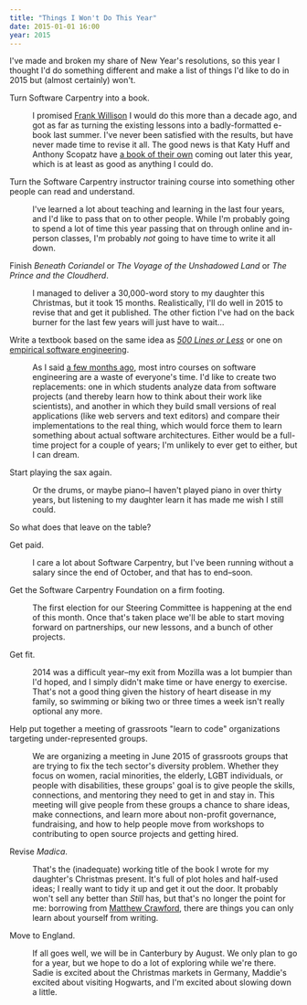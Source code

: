```yaml
---
title: "Things I Won't Do This Year"
date: 2015-01-01 16:00
year: 2015
---
```

<p>
  I've made and broken my share of New Year's resolutions,
  so this year I thought I'd do something different
  and make a list of things I'd like to do in 2015 but (almost certainly) won't.
</p>
<dl>
  <dt>
    Turn Software Carpentry into a book.
  </dt>
  <dd>
    <p>
      I promised <a href="http://www.oreilly.com/news/frank_0701.html">Frank Willison</a> I would do this more than a decade ago,
      and got as far as turning the existing lessons
      into a badly-formatted e-book last summer.
      I've never been satisfied with the results,
      but have never made time to revise it all.
      The good news is that
      Katy Huff and Anthony Scopatz have <a href="http://shop.oreilly.com/product/0636920033424.do">a book of their own</a> coming out later this year,
      which is at least as good as anything I could do.
    </p>
  </dd>
  <dt>
    Turn the Software Carpentry instructor training course
    into something other people can read and understand.
  </dt>
  <dd>
    <p>
      I've learned a lot about teaching and learning in the last four years,
      and I'd like to pass that on to other people.
      While I'm probably going to spend a lot of time this year passing that on through online and in-person classes,
      I'm probably <em>not</em> going to have time to write it all down.
    </p>
  </dd>
  <dt>
    Finish <em>Beneath Coriandel</em> or <em>The Voyage of the Unshadowed Land</em> or <em>The Prince and the Cloudherd</em>.
  </dt>
  <dd>
    <p>
      I managed to deliver a 30,000-word story to my daughter this Christmas,
      but it took 15 months.
      Realistically,
      I'll do well in 2015 to revise that and get it published.
      The other fiction I've had on the back burner for the last few years will just have to wait…
    </p>
  </dd>
  <dt>
    Write a textbook based on the same idea as <a href="https://github.com/aosabook/500lines"><em>500 Lines or Less</em></a>
    or one on <a href="{{'/2014/10/02/a-better-software-engineering-course/' | relative_url}}">empirical software engineering</a>.
  </dt>
  <dd>
    <p>
      As I said <a href="{{'/2014/10/02/a-better-software-engineering-course/' | relative_url}}">a few months ago</a>,
      most intro courses on software engineering are a waste of everyone's time.
      I'd like to create two replacements:
      one in which students analyze data from software projects (and thereby learn how to think about their work like scientists),
      and another in which they build small versions of real applications (like web servers and text editors)
      and compare their implementations to the real thing,
      which would force them to learn something about actual software architectures.
      Either would be a full-time project for a couple of years;
      I'm unlikely to ever get to either,
      but I can dream.
    </p>
  </dd>
  <dt>
    Start playing the sax again.
  </dt>
  <dd>
    <p>
      Or the drums, or maybe piano–I haven't played piano in over thirty years,
      but listening to my daughter learn it has made me wish I still could.
    </p>
  </dd>
</dl>
<p>
  So what does that leave on the table?
</p>
<dl>
  <dt>
    Get paid.
  </dt>
  <dd>
    <p>
      I care a lot about Software Carpentry,
      but I've been running without a salary since the end of October,
      and that has to end–soon.
    </p>
  </dd>
  <dt>
    Get the Software Carpentry Foundation on a firm footing.
  </dt>
  <dd>
    <p>
      The first election for our Steering Committee is happening at the end of this month.
      Once that's taken place
      we'll be able to start moving forward on partnerships,
      our new lessons,
      and a bunch of other projects.
    </p>
  </dd>
  <dt>
    Get fit.
  </dt>
  <dd>
    <p>
      2014 was a difficult year–my exit from Mozilla was a lot bumpier than I'd hoped,
      and I simply didn't make time or have energy to exercise.
      That's not a good thing given the history of heart disease in my family,
      so swimming or biking two or three times a week isn't really optional any more.
    </p>
  </dd>
  <dt>
    Help put together a meeting of grassroots "learn to code" organizations targeting under-represented groups.
  </dt>
  <dd>
    <p>
      We are organizing a meeting in June 2015 of grassroots groups
      that are trying to fix the tech sector's diversity problem.
      Whether they focus on women, racial minorities, the elderly, LGBT individuals, or people with disabilities,
      these groups' goal is to give people the skills, connections, and mentoring they need to get in and stay in.
      This meeting will give people from these groups a chance to share ideas,
      make connections,
      and learn more about non-profit governance, fundraising,
      and how to help people move from workshops to contributing to open source projects and getting hired.
    </p>
  </dd>
  <dt>
    Revise <em>Madica</em>.
  </dt>
  <dd>
    <p>
      That's the (inadequate) working title of the book I wrote for my daughter's Christmas present.
      It's full of plot holes and half-used ideas;
      I really want to tidy it up and get it out the door.
      It probably won't sell any better than <em>Still</em> has,
      but that's no longer the point for me:
      borrowing from <a href="http://www.amazon.com/Shop-Class-Soulcraft-Inquiry-Value/dp/0143117467/">Matthew Crawford</a>,
      there are things you can only learn about yourself from writing.
    </p>
  </dd>
  <dt>
    Move to England.
  </dt>
  <dd>
    <p>
      If all goes well,
      we will be in Canterbury by August.
      We only plan to go for a year,
      but we hope to do a lot of exploring while we're there.
      Sadie is excited about the Christmas markets in Germany,
      Maddie's excited about visiting Hogwarts,
      and I'm excited about slowing down a little.
    </p>
  </dd>
</dl>

